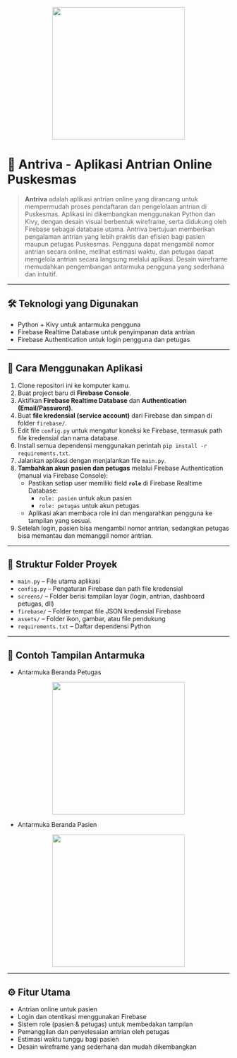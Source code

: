 <p align="center"><img src="https://imgur.com/CDyCXhR.png" width="300"></p>

# 🏥 Antriva - Aplikasi Antrian Online Puskesmas

> **Antriva** adalah aplikasi antrian online yang dirancang untuk mempermudah proses pendaftaran dan pengelolaan antrian di Puskesmas. Aplikasi ini dikembangkan menggunakan Python dan Kivy, dengan desain visual berbentuk wireframe, serta didukung oleh Firebase sebagai database utama. Antriva bertujuan memberikan pengalaman antrian yang lebih praktis dan efisien bagi pasien maupun petugas Puskesmas. Pengguna dapat mengambil nomor antrian secara online, melihat estimasi waktu, dan petugas dapat mengelola antrian secara langsung melalui aplikasi. Desain wireframe memudahkan pengembangan antarmuka pengguna yang sederhana dan intuitif.

---

## 🛠 Teknologi yang Digunakan

- Python + Kivy untuk antarmuka pengguna  
- Firebase Realtime Database untuk penyimpanan data antrian  
- Firebase Authentication untuk login pengguna dan petugas  

---

## 📌 Cara Menggunakan Aplikasi

1. Clone repositori ini ke komputer kamu.  
2. Buat project baru di **Firebase Console**.  
3. Aktifkan **Firebase Realtime Database** dan **Authentication (Email/Password)**.  
4. Buat **file kredensial (service account)** dari Firebase dan simpan di folder `firebase/`.  
5. Edit file `config.py` untuk mengatur koneksi ke Firebase, termasuk path file kredensial dan nama database.  
6. Install semua dependensi menggunakan perintah `pip install -r requirements.txt`.  
7. Jalankan aplikasi dengan menjalankan file `main.py`.  
8. **Tambahkan akun pasien dan petugas** melalui Firebase Authentication (manual via Firebase Console):  
   - Pastikan setiap user memiliki field **`role`** di Firebase Realtime Database:  
     - `role: pasien` untuk akun pasien  
     - `role: petugas` untuk akun petugas  
   - Aplikasi akan membaca role ini dan mengarahkan pengguna ke tampilan yang sesuai.  
9. Setelah login, pasien bisa mengambil nomor antrian, sedangkan petugas bisa memantau dan memanggil nomor antrian.

---

## 📂 Struktur Folder Proyek

- `main.py` – File utama aplikasi  
- `config.py` – Pengaturan Firebase dan path file kredensial  
- `screens/` – Folder berisi tampilan layar (login, antrian, dashboard petugas, dll)  
- `firebase/` – Folder tempat file JSON kredensial Firebase  
- `assets/` – Folder ikon, gambar, atau file pendukung  
- `requirements.txt` – Daftar dependensi Python  

---

## 📲 Contoh Tampilan Antarmuka

- Antarmuka Beranda Petugas
<p align="center"><img src="https://imgur.com/YBp4Hf1.png" width="300"></p>

- Antarmuka Beranda Pasien
<p align="center"><img src="https://imgur.com/MrlKjFf.png" width="300"></p>

---

## ⚙️ Fitur Utama

- Antrian online untuk pasien  
- Login dan otentikasi menggunakan Firebase  
- Sistem role (pasien & petugas) untuk membedakan tampilan  
- Pemanggilan dan penyelesaian antrian oleh petugas  
- Estimasi waktu tunggu bagi pasien  
- Desain wireframe yang sederhana dan mudah dikembangkan  
